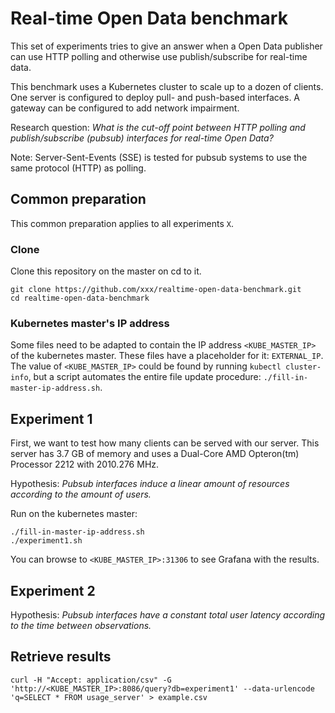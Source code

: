 # Real-time Open Data benchmark

This set of experiments tries to give an answer when a Open Data publisher can use HTTP polling and otherwise use publish/subscribe for real-time data.

This benchmark uses a Kubernetes cluster to scale up to a dozen of clients.
One server is configured to deploy pull- and push-based interfaces.
A gateway can be configured to add network impairment. 

Research question: *What is the cut-off point between HTTP polling and publish/subscribe (pubsub) interfaces for real-time Open Data?*

Note: Server-Sent-Events (SSE) is tested for pubsub systems to use the same protocol (HTTP) as polling.

## Common preparation

This common preparation applies to all experiments `X`.

### Clone
Clone this repository on the master on cd to it.
```
git clone https://github.com/xxx/realtime-open-data-benchmark.git
cd realtime-open-data-benchmark
```

### Kubernetes master's IP address
Some files need to be adapted to contain the IP address `<KUBE_MASTER_IP>` of the kubernetes master.
These files have a placeholder for it: `EXTERNAL_IP`.
The value of `<KUBE_MASTER_IP>` could be found by running `kubectl cluster-info`,
but a script automates the entire file update procedure: `./fill-in-master-ip-address.sh`.

## Experiment 1

First, we want to test how many clients can be served with our server.
This server has 3.7 GB of memory and uses a Dual-Core AMD Opteron(tm) Processor 2212 with 2010.276 MHz.

Hypothesis: *Pubsub interfaces induce a linear amount of resources according to the amount of users.*

Run on the kubernetes master:
```
./fill-in-master-ip-address.sh
./experiment1.sh
```

You can browse to `<KUBE_MASTER_IP>:31306` to see Grafana with the results.
	
## Experiment 2

Hypothesis: *Pubsub interfaces have a constant total user latency according to the time between observations.*

## Retrieve results
```
curl -H "Accept: application/csv" -G 'http://<KUBE_MASTER_IP>:8086/query?db=experiment1' --data-urlencode 'q=SELECT * FROM usage_server' > example.csv
```
